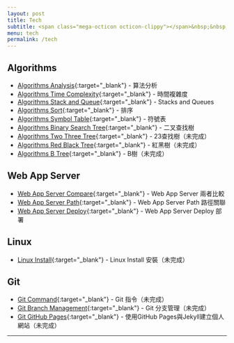 ```yaml
---
layout: post
title: Tech
subtitle: <span class="mega-octicon octicon-clippy"></span>&nbsp;&nbsp; Talk is cheap, show me your code
menu: tech
permalink: /tech
---
```


## Algorithms

- [Algorithms Analysis](http://www.hauchenglee.com/tech/2019/11/12/algorithms-analysis.html){:target="_blank"} - 算法分析
- [Algorithms Time Complexity](http://www.hauchenglee.com/tech/2019/11/13/algorithms-time-complexity.html){:target="_blank"} - 時間複雜度
- [Algorithms Stack and Queue](http://www.hauchenglee.com/tech/2019/11/14/algorithms-stacks-queues.html){:target="_blank"} - Stacks and Queues
- [Algorithms Sort](http://www.hauchenglee.com/tech/2019/11/27/algorithms-sort.html){:target="_blank"} - 排序
- [Algorithms Symbol Table](http://www.hauchenglee.com/tech/2019/11/30/algorithms-symbol-table.html){:target="_blank"} - 符號表
- [Algorithms Binary Search Tree](http://www.hauchenglee.com/tech/2019/12/01/algorithms-bst.html){:target="_blank"} - 二叉查找樹
- [Algorithms Two Three Tree](){:target="_blank"} - 23查找樹（未完成）
- [Algorithms Red Black Tree](){:target="_blank"} - 紅黑樹（未完成）
- [Algorithms B Tree](){:target="_blank"} - B樹（未完成）

## Web App Server

- [Web App Server Compare](http://www.hauchenglee.com/tech/2019/11/20/web-app-server-compare.html){:target="_blank"} - Web App Server 兩者比較
- [Web App Server Path](http://www.hauchenglee.com/tech/2019/11/25/web-app-server-path.html){:target="_blank"} - Web App Server Path 路徑關聯
- [Web App Server Deploy](http://www.hauchenglee.com/tech/2019/11/26/web-app-server-deploy.html){:target="_blank"}  - Web App Server Deploy 部署

## Linux

- [Linux Install](){:target="_blank"} - Linux Install 安裝（未完成）

## Git

- [Git Command](){:target="_blank"} - Git 指令（未完成）
- [Git Branch Management](){:target="_blank"} - Git 分支管理（未完成）
- [Git GitHub Pages](){:target="_blank"} - 使用GitHub Pages與Jekyll建立個人網站（未完成）

---
